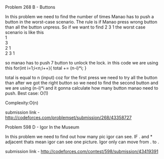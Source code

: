 Problem 268 B - Buttons

In this problem we need to find the number of times Manao has to push a button in the worst-case scenario.
The rule is if Manao press wrong button than all the button unpress. 
So if we want to find 2 3 1
the worst case scenario is like this <br />
1 <br />
3 <br />
2 1 <br />
2 3 1 <br />

so manao has to push 7 button to unlock the lock. 
in this code we are using this 
  for(int i=1;i<n;i++){
        total += (n-i)*i;
    }
    
total is equal to n (input) coz for the first press we need to try all the button
than after  we got the right button so we need to find the second button 
and we are using (n-i)*i and it gonna calculate how many button manao need to push.
Best case: O(1)

Complexity:O(n)

submission link - http://codeforces.com/problemset/submission/268/43358727

Problem 598 D - Igor In the Museum

In this problem we need to find out how many pic igor can see. IF . and * adjacent thats mean igor can see one 
picture. Igor only can move from . to .


submission link - http://codeforces.com/contest/598/submission/43419391

